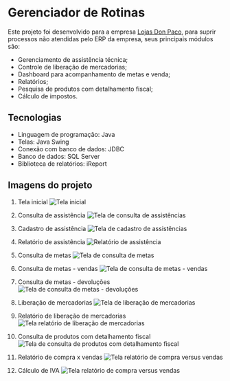 # Gerenciador de Rotinas

Este projeto foi desenvolvido para a empresa [Lojas Don Paco](https://www.donpaco.com.br/), para suprir processos não atendidas pelo ERP da empresa, seus principais módulos são:

- Gerenciamento de assistência técnica;
- Controle de liberação de mercadorias;
- Dashboard para acompanhamento de metas e venda;
- Relatórios;
- Pesquisa de produtos com detalhamento fiscal;
- Cálculo de impostos.

## Tecnologias

- Linguagem de programação: Java
- Telas: Java Swing
- Conexão com banco de dados: JDBC
- Banco de dados: SQL Server
- Biblioteca de relatórios: iReport

## Imagens do projeto

1.  Tela inicial
    ![Tela inicial](./imagens/01_login.jpg)

2.  Consulta de assistência
    ![Tela de consulta de assistências](./imagens/02_consulta_assistencia.jpg)

3.  Cadastro de assistência
    ![Tela de cadastro de assistências](./imagens/03_cadastro_assistencia.jpg)

4.  Relatório de assistência
    ![Relatório de assistência](./imagens/04_relatorio_de_assistencia.jpg)

5.  Consulta de metas
    ![Tela de consulta de metas](./imagens/05_consulta_de_metas.jpg)

6.  Consulta de metas - vendas
    ![Tela de consulta de metas - vendas](./imagens/06_consulta_de_metas_vendas.jpg)

7.  Consulta de metas - devoluções
    ![Tela de consulta de metas - devoluções](./imagens/07_consulta_de_metas_devolucao.jpg)

8.  Liberação de mercadorias
    ![Tela de liberação de mercadorias](./imagens/08_liberacao_mercadoria.jpg)

9.  Relatório de liberação de mercadorias
    ![Tela relatório de liberação de mercadorias](./imagens/09_liberacao_mercadoria_relatorio.jpg)

10. Consulta de produtos com detalhamento fiscal
    ![Tela de consulta de produtos com detalhamento fiscal](./imagens/10_consulta_de_produtos.jpg)

11. Relatório de compra x vendas
    ![Tela relatório de compra versus vendas](./imagens/11_relatorio_compra_x_venda.jpg)

12. Cálculo de IVA
    ![Tela relatório de compra versus vendas](./imagens/12_calculo_de_iva.jpg)
